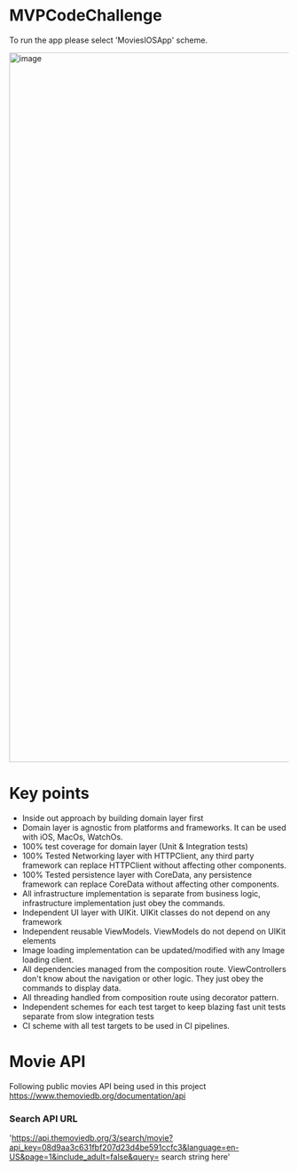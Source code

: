 # MVPCodeChallenge
To run the app please select 'MoviesIOSApp' scheme.

<img width="1278" alt="image" src="https://user-images.githubusercontent.com/16016161/213523781-31f8d0cd-19a7-4fc7-a900-033afb07be60.png">

# Key points
- Inside out approach by building domain layer first
- Domain layer is agnostic from platforms and frameworks. It can be used with iOS, MacOs, WatchOs.
- 100% test coverage for domain layer (Unit & Integration tests)
- 100% Tested Networking layer with HTTPClient, any third party framework can replace HTTPClient without affecting other components.
- 100% Tested persistence layer with CoreData, any persistence framework can replace CoreData without affecting other components.
- All infrastructure implementation is separate from business logic, infrastructure implementation just obey the commands.
- Independent UI layer with UIKit. UIKit classes do not depend on any framework 
- Independent reusable ViewModels. ViewModels do not depend on UIKit elements
- Image loading implementation can be updated/modified with any Image loading client.
- All dependencies managed from the composition route. ViewControllers don't know about the navigation or other logic. They just obey the commands to display data.
- All threading handled from composition route using decorator pattern.
- Independent schemes for each test target to keep blazing fast unit tests separate from slow integration tests
- CI scheme with all test targets to be used in CI pipelines.


# Movie API

Following public movies API being used in this project https://www.themoviedb.org/documentation/api
### Search API URL
'https://api.themoviedb.org/3/search/movie?api_key=08d9aa3c631fbf207d23d4be591ccfc3&language=en-US&page=1&include_adult=false&query= search string here'

